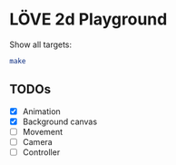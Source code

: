 # LÖVE 2d Playground

Show all targets:

```bash
make
```

## TODOs

- [x] Animation
- [x] Background canvas
- [ ] Movement
- [ ] Camera
- [ ] Controller
